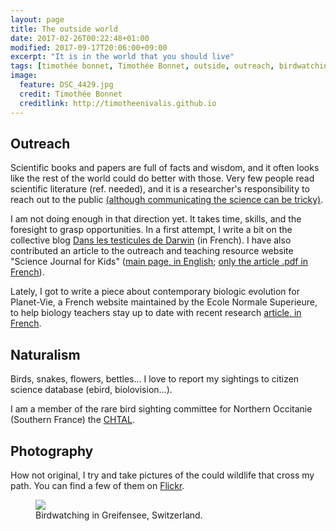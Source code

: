 ```yaml
---
layout: page
title: The outside world
date: 2017-02-26T00:22:48+01:00
modified: 2017-09-17T20:06:00+09:00
excerpt: "It is in the world that you should live"
tags: [timothée bonnet, Timothée Bonnet, outside, outreach, birdwatching]
image:
  feature: DSC_4429.jpg
  credit: Timothée Bonnet
  creditlink: http://timotheenivalis.github.io
---
```


## Outreach

Scientific books and papers are full of facts and wisdom, and it often looks like the rest of the world could do better with those.
Very few people read scientific literature (ref. needed), and it is a researcher's responsibility to reach out to the public [(although communicating the science can be tricky)](http://www.slate.com/articles/health_and_science/science/2017/04/explaining_science_won_t_fix_information_illiteracy.html).

I am not doing enough in that direction yet. It takes time, skills, and the foresight to grasp opportunities. In a first attempt, I write a bit on the collective blog
[Dans les testicules de Darwin](http://danslestesticulesdedarwin.blogspot.com.au/)
(in French). I have also contributed an article to the outreach and teaching resource website "Science Journal for Kids" ([main page, in English](http://www.sciencejournalforkids.org/science-articles/evolution-in-action-are-voles-shrinking); [only the article .pdf in French](http://www.sciencejournalforkids.org/uploads/5/4/2/8/54289603/voles-article-fr.pdf)).

Lately, I got to write a piece about contemporary biologic evolution for Planet-Vie, a French website maintained by the Ecole Normale Superieure, to help biology teachers stay up to date with recent research [article, in French](https://planet-vie.ens.fr/thematiques/evolution/mecanismes-theories-et-concepts-de-l-evolution/l-evolution-en-action).

## Naturalism

Birds, snakes, flowers, bettles... I love to report my sightings to citizen science database (ebird, biolovision...).

I am a member of the rare bird sighting committee for Northern Occitanie (Southern France) the [CHTAL](http://www.faune-tarn-aveyron.org/index.php?m_id=20025).

## Photography

How not original, I try and take pictures of the could wildlife that cross my path.
You can find a few of them on [Flickr](https://www.flickr.com/photos/144879083@N02).

<figure>
	<img src="/images/DSC_7517.jpg">
	<figcaption> Birdwatching in Greifensee, Switzerland.</figcaption>
</figure>
